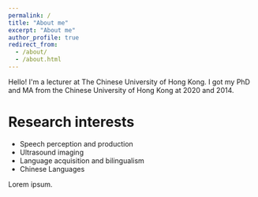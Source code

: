 ```yaml
---
permalink: /
title: "About me"
excerpt: "About me"
author_profile: true
redirect_from: 
  - /about/
  - /about.html
---
```


Hello! I'm a lecturer at The Chinese University of Hong Kong. I got my PhD and MA from the Chinese University of Hong Kong at 2020 and 2014.

Research interests
======
* Speech perception and production
* Ultrasound imaging
* Language acquisition and bilingualism
* Chinese Languages

Lorem ipsum.

